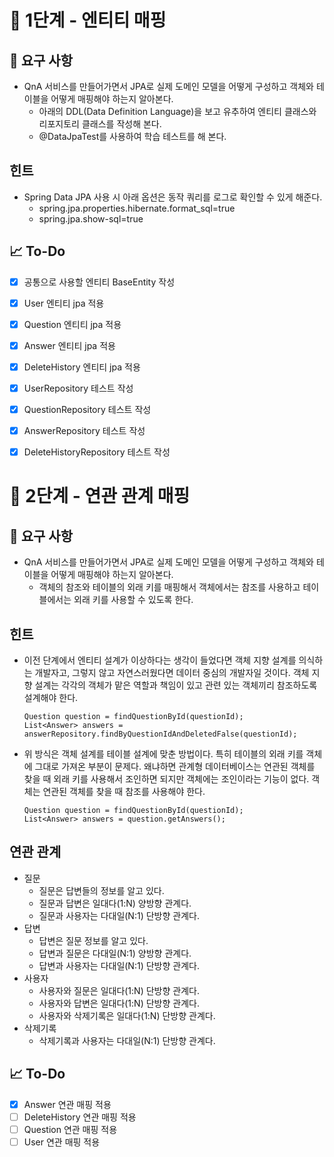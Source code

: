 # 🚀 1단계 - 엔티티 매핑

## 📄 요구 사항
- QnA 서비스를 만들어가면서 JPA로 실제 도메인 모델을 어떻게 구성하고 객체와 테이블을 어떻게 매핑해야 하는지 알아본다.
    + 아래의 DDL(Data Definition Language)을 보고 유추하여 엔티티 클래스와 리포지토리 클래스를 작성해 본다.
    + @DataJpaTest를 사용하여 학습 테스트를 해 본다.

## 힌트
- Spring Data JPA 사용 시 아래 옵션은 동작 쿼리를 로그로 확인할 수 있게 해준다.
    + spring.jpa.properties.hibernate.format_sql=true
    + spring.jpa.show-sql=true

## 📈 To-Do
- [x] 공통으로 사용할 엔티티 BaseEntity 작성
- [x] User 엔티티 jpa 적용
- [x] Question 엔티티 jpa 적용
- [x] Answer 엔티티 jpa 적용
- [x] DeleteHistory 엔티티 jpa 적용
- [x] UserRepository 테스트 작성
- [x] QuestionRepository 테스트 작성
- [x] AnswerRepository 테스트 작성
- [x] DeleteHistoryRepository 테스트 작성


# 🚀 2단계 - 연관 관계 매핑

## 📄 요구 사항
- QnA 서비스를 만들어가면서 JPA로 실제 도메인 모델을 어떻게 구성하고 객체와 테이블을 어떻게 매핑해야 하는지 알아본다.
    + 객체의 참조와 테이블의 외래 키를 매핑해서 객체에서는 참조를 사용하고 테이블에서는 외래 키를 사용할 수 있도록 한다.

## 힌트
- 이전 단계에서 엔티티 설계가 이상하다는 생각이 들었다면 객체 지향 설계를 의식하는 개발자고, 그렇지 않고 자연스러웠다면 데이터 중심의 개발자일 것이다. 객체 지향 설계는 각각의 객체가 맡은 역할과 책임이 있고 관련 있는 객체끼리 참조하도록 설계해야 한다.
  ```
  Question question = findQuestionById(questionId);
  List<Answer> answers = answerRepository.findByQuestionIdAndDeletedFalse(questionId);
  ```
- 위 방식은 객체 설계를 테이블 설계에 맞춘 방법이다. 특히 테이블의 외래 키를 객체에 그대로 가져온 부분이 문제다. 왜냐하면 관계형 데이터베이스는 연관된 객체를 찾을 때 외래 키를 사용해서 조인하면 되지만 객체에는 조인이라는 기능이 없다. 객체는 연관된 객체를 찾을 때 참조를 사용해야 한다.
  ```
  Question question = findQuestionById(questionId);
  List<Answer> answers = question.getAnswers();
  ```

## 연관 관계
- 질문
    + 질문은 답변들의 정보를 알고 있다.
    + 질문과 답변은 일대다(1:N) 양방향 관계다.
    + 질문과 사용자는 다대일(N:1) 단방향 관계다.
- 답변
    + 답변은 질문 정보를 알고 있다.
    + 답변과 질문은 다대일(N:1) 양방향 관계다.
    + 답변과 사용자는 다대일(N:1) 단방향 관계다.
- 사용자
    + 사용자와 질문은 일대다(1:N) 단방향 관계다.
    + 사용자와 답변은 일대다(1:N) 단방향 관계다.
    + 사용자와 삭제기록은 일대다(1:N) 단방향 관계다.
- 삭제기록
    + 삭제기록과 사용자는 다대일(N:1) 단방향 관계다.

## 📈 To-Do
- [x] Answer 연관 매핑 적용
- [ ] DeleteHistory 연관 매핑 적용
- [ ] Question 연관 매핑 적용
- [ ] User 연관 매핑 적용
